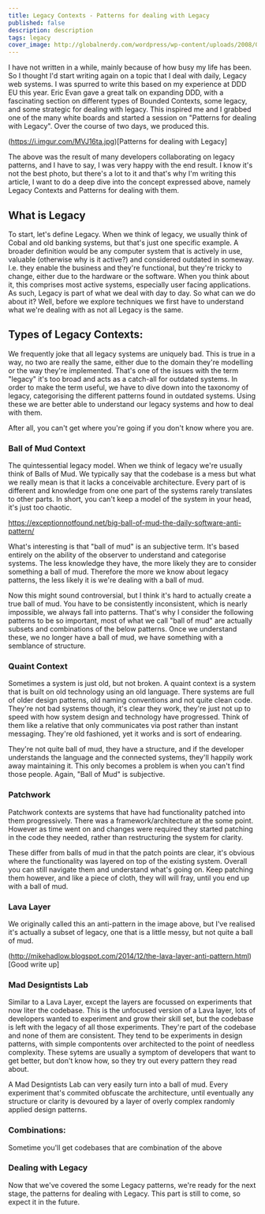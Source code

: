 ```yaml
---
title: Legacy Contexts - Patterns for dealing with Legacy
published: false
description: description
tags: legacy
cover_image: http://globalnerdy.com/wordpress/wp-content/uploads/2008/07/technical_difficulties_please_stand_by.jpg
---
```


I have not written in a while, mainly because of how busy my life has been. So I thought I'd start writing again on a topic that I deal with daily, Legacy web systems. I was spurred to write this based on my experience at DDD EU this year. Eric Evan gave a great talk on expanding DDD, with a fascinating section on different types of Bounded Contexts, some legacy, and some strategic for dealing with legacy. This inspired me and I grabbed one of the many white boards and started a session on "Patterns for dealing with Legacy". Over the course of two days, we produced this.

(https://i.imgur.com/MVJ16ta.jpg)[Patterns for dealing with Legacy]

The above was the result of many developers collaborating on legacy patterns, and I have to say, I was very happy with the end result. I know it's not the best photo, but there's a lot to it and that's why I'm writing this article, I want to do a deep dive into the concept expressed above, namely Legacy Contexts and Patterns for dealing with them.

## What is Legacy
To start, let's define Legacy. When we think of legacy, we usually think of Cobal and old banking systems, but that's just one specific example. A broader definition would be any computer system that is actively in use, valuable (otherwise why is it active?) and considered outdated in someway. I.e. they enable the business and they're functional, but they're tricky to change, either due to the hardware or the software. When you think about it, this comprises most active systems, especially user facing applications. As such, Legacy is part of what we deal with day to day. So what can we do about it? Well, before we explore techniques we first have to understand what we're dealing with as not all Legacy is the same.

## Types of Legacy Contexts:
We frequently joke that all legacy systems are uniquely bad. This is true in a way, no two are really the same, either due to the domain they're modelling or the way they're implemented. That's one of the issues with the term "legacy" it's too broad and acts as a catch-all for outdated systems. In order to make the term useful, we have to dive down into the taxonomy of legacy, categorising the different patterns found in outdated systems. Using these we are better able to understand our legacy systems and how to deal with them. 

After all, you can't get where you're going if you don't know where you are. 

### Ball of Mud Context
The quintessential legacy model. When we think of legacy we're usually think of Balls of Mud. We typically say that the codebase is a mess but what we really mean is that it lacks a conceivable architecture. Every part of is different and knowledge from one one part of the systems rarely translates to other parts. In short, you can't keep a model of the system in your head, it's just too chaotic. 

https://exceptionnotfound.net/big-ball-of-mud-the-daily-software-anti-pattern/

What's interesting is that "ball of mud" is an subjective term. It's based entirely on the ability of the observer to understand and categorise systems. The less knowledge they have, the more likely they are to consider something a ball of mud. Therefore the more we know about legacy patterns, the less likely it is we're dealing with a ball of mud.

Now this might sound controversial, but I think it's hard to actually create a true ball of mud. You have to be consistently inconsistent, which is nearly impossible, we always fall into patterns. That's why I consider the following patterns to be so important, most of what we call "ball of mud" are actually subsets and combinations of the below patterns. Once we understand these, we no longer have a ball of mud, we have something with a semblance of structure.

### Quaint Context
Sometimes a system is just old, but not broken. A quaint context is a system that is built on old technology using an old language. There systems are full of older design patterns, old naming conventions and not quite clean code. They're not bad systems though, it's clear they work, they're just not up to speed with how system design and technology have progressed. Think of them like a relative that only communicates via post rather than instant messaging. They're old fashioned, yet it works and is sort of endearing.

They're not quite ball of mud, they have a structure, and if the developer understands the language and the connected systems, they'll happily work away maintaining it. This only becomes a problem is when you can't find those people. Again, "Ball of Mud" is subjective.

### Patchwork
Patchwork contexts are systems that have had functionality patched into them progressively. There was a framework/architecture at the some point. However as time went on and changes were required they started patching in the code they needed, rather than restructuring the system for clarity. 

These differ from balls of mud in that the patch points are clear, it's obvious where the functionality was layered on top of the existing system. Overall you can still navigate them and understand what's going on. Keep patching them however, and like a piece of cloth, they will will fray, until you end up with a ball of mud.

### Lava Layer

We originally called this an anti-pattern in the image above, but I've realised it's actually a subset of legacy, one that is a little messy, but not quite a ball of mud.

(http://mikehadlow.blogspot.com/2014/12/the-lava-layer-anti-pattern.html)[Good write up]

### Mad Designtists Lab
Similar to a Lava Layer, except the layers are focussed on experiments that now liter the codebase.
This is the unfocused version of a Lava layer, lots of developers wanted to experiment and grow their skill set, but the codebase is left with the legacy of all those experiments. They're part of the codebase and none of them are consistent. 
They tend to be experiments in design patterns, with simple compontents over architected to the point of needless complexity.
These sytems are usually a symptom of developers that want to get better, but don't know how, so they try out every pattern they read about.

A Mad Designtists Lab can very easily turn into a ball of mud. Every experiment that's commited obfuscate the architecture, until eventually any structure or clarity is devoured by a layer of overly complex randomly applied design patterns. 

### Combinations:
Sometime you'll get codebases that are combination of the above

### Dealing with Legacy
Now that we've covered the some Legacy patterns, we're ready for the next stage, the patterns for dealing with Legacy. This part is still to come, so expect it in the future.